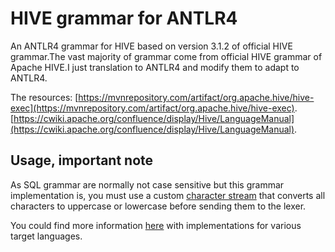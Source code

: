 # HIVE grammar for ANTLR4

An ANTLR4 grammar for HIVE based on version 3.1.2 of official HIVE grammar.The vast majority of grammar come from official HIVE grammar of Apache HIVE.I just translation to ANTLR4 and modify them to adapt to ANTLR4.

The resources:
[https://mvnrepository.com/artifact/org.apache.hive/hive-exec](https://mvnrepository.com/artifact/org.apache.hive/hive-exec).
[https://cwiki.apache.org/confluence/display/Hive/LanguageManual](https://cwiki.apache.org/confluence/display/Hive/LanguageManual).

## Usage, important note

As SQL grammar are normally not case sensitive but this grammar implementation is, you must use a custom [character stream](https://github.com/antlr/antlr4/blob/master/runtime/Java/src/org/antlr/v4/runtime/CharStream.java) that converts all characters to uppercase or lowercase before sending them to the lexer.

You could find more information [here](https://github.com/antlr/antlr4/blob/master/doc/case-insensitive-lexing.md#custom-character-streams-approach) with implementations for various target languages.


